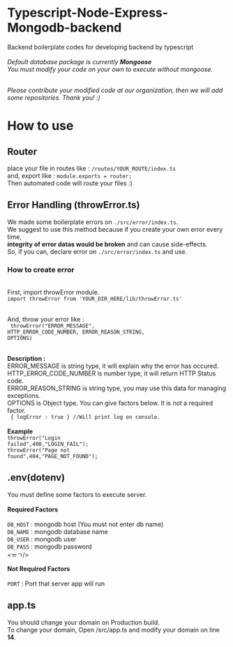 # Typescript-Node-Express-Mongodb-backend

Backend boilerplate codes for developing backend by typescript<br/><br/>
<i>Default database package is currently <b>Mongoose</b><br/>
You must modify your code on your own to execute without mongoose.<br/><br/>

Please contribute your modified code at our organization, then we will add some repositories. Thank you! :)
</i>

# How to use

## Router

place your file in routes like :
<code>/routes/YOUR_ROUTE/index.ts</code><br/>
and, export like : <code>module.exports = router;</code><br/>
Then automated code will route your files :)

## Error Handling (throwError.ts)

We made some boilerplate errors on <code>./src/error/index.ts</code>. <br/>
We suggest to use this method because if you create your own error every time,<br/> **integrity of error datas would be broken** and can cause side-effects.<br/>
So, if you can, declare error on <code>./src/error/index.ts</code> and use.

### How to create error

<br/>
First, import throwError module.<br/>
<code>import throwError from 'YOUR_DIR_HERE/lib/throwError.ts'</code><br/><br/>

And, throw your error like : <br/>
<code> throwError("ERROR_MESSAGE", HTTP_ERROR_CODE_NUMBER, ERROR_REASON_STRING, OPTIONS)</code><br/><br/>

<b>Description : </b><br/>
ERROR_MESSAGE is string type, it will explain why the error has occured.<br/>
HTTP_ERROR_CODE_NUMBER is number type, it will return HTTP Status code.<br/>
ERROR_REASON_STRING is string type, you may use this data for managing exceptions.<br/>
OPTIONS is Object type. You can give factors below. It is not a required factor.<br/>
<code>
{
logError : true
} //Will print log on console.
</code>
<br/>
<b>Example</b><br/>
<code>throwError("Login failed",400,"LOGIN_FAIL");</code><br/>
<code>throwError("Page not found",404,"PAGE_NOT_FOUND");</code>

## .env(dotenv)

You must define some factors to execute server.<br/><br/>
<b>Required Factors</b><br/><br/>
<code>DB_HOST</code> : mongodb host (You must not enter db name)<br/>
<code>DB_NAME</code> : mongodb database name<br/>
<code>DB_USER</code> : mongodb user<br/>
<code>DB_PASS</code> : mongodb password<br/><ㅠㄱ/>

<b>Not Required Factors</b><br/><br/>
<code>PORT</code> : Port that server app will run

## app.ts

You should change your domain on Production build.<br/>
To change your domain, Open /src/app.ts and modify your domain on line <b>14</b>.
